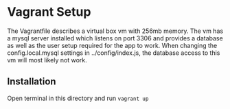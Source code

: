 Vagrant Setup
=============
The Vagrantfile describes a virtual box vm with 256mb memory. The vm has a mysql server installed which listens on port 3306 and provides a database as well as the user setup required for the app to work. When changing the config.local.mysql settings in ../config/index.js, the database access to this vm will most likely not work.

Installation
------------
Open terminal in this directory and run
`vagrant up`